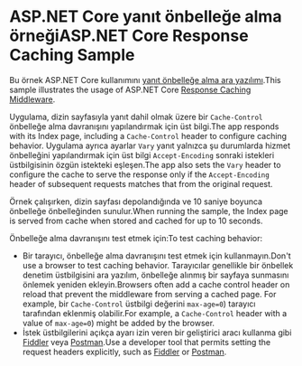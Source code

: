 # <a name="aspnet-core-response-caching-sample"></a><span data-ttu-id="13dae-101">ASP.NET Core yanıt önbelleğe alma örneği</span><span class="sxs-lookup"><span data-stu-id="13dae-101">ASP.NET Core Response Caching Sample</span></span>

<span data-ttu-id="13dae-102">Bu örnek ASP.NET Core kullanımını [yanıt önbelleğe alma ara yazılımı](https://docs.microsoft.com/aspnet/core/performance/caching/middleware).</span><span class="sxs-lookup"><span data-stu-id="13dae-102">This sample illustrates the usage of ASP.NET Core [Response Caching Middleware](https://docs.microsoft.com/aspnet/core/performance/caching/middleware).</span></span>

<span data-ttu-id="13dae-103">Uygulama, dizin sayfasıyla yanıt dahil olmak üzere bir `Cache-Control` önbelleğe alma davranışını yapılandırmak için üst bilgi.</span><span class="sxs-lookup"><span data-stu-id="13dae-103">The app responds with its Index page, including a `Cache-Control` header to configure caching behavior.</span></span> <span data-ttu-id="13dae-104">Uygulama ayrıca ayarlar `Vary` yanıt yalnızca şu durumlarda hizmet önbelleğini yapılandırmak için üst bilgi `Accept-Encoding` sonraki istekleri üstbilgisinin özgün istekteki eşleşen.</span><span class="sxs-lookup"><span data-stu-id="13dae-104">The app also sets the `Vary` header to configure the cache to serve the response only if the `Accept-Encoding` header of subsequent requests matches that from the original request.</span></span>

<span data-ttu-id="13dae-105">Örnek çalışırken, dizin sayfası depolandığında ve 10 saniye boyunca önbelleğe önbelleğinden sunulur.</span><span class="sxs-lookup"><span data-stu-id="13dae-105">When running the sample, the Index page is served from cache when stored and cached for up to 10 seconds.</span></span>

<span data-ttu-id="13dae-106">Önbelleğe alma davranışını test etmek için:</span><span class="sxs-lookup"><span data-stu-id="13dae-106">To test caching behavior:</span></span>

* <span data-ttu-id="13dae-107">Bir tarayıcı, önbelleğe alma davranışını test etmek için kullanmayın.</span><span class="sxs-lookup"><span data-stu-id="13dae-107">Don't use a browser to test caching behavior.</span></span> <span data-ttu-id="13dae-108">Tarayıcılar genellikle bir önbellek denetim üstbilgisini ara yazılım, önbelleğe alınmış bir sayfaya sunmasını önlemek yeniden ekleyin.</span><span class="sxs-lookup"><span data-stu-id="13dae-108">Browsers often add a cache control header on reload that prevent the middleware from serving a cached page.</span></span> <span data-ttu-id="13dae-109">For example, bir `Cache-Control` üstbilgi değerini `max-age=0`) tarayıcı tarafından eklenmiş olabilir.</span><span class="sxs-lookup"><span data-stu-id="13dae-109">For example, a `Cache-Control` header with a value of `max-age=0`) might be added by the browser.</span></span>
* <span data-ttu-id="13dae-110">İstek üstbilgilerini açıkça ayarı izin veren bir geliştirici aracı kullanma gibi <a href="https://www.telerik.com/fiddler">Fiddler</a> veya <a href="https://www.getpostman.com/">Postman</a>.</span><span class="sxs-lookup"><span data-stu-id="13dae-110">Use a developer tool that permits setting the request headers explicitly, such as <a href="https://www.telerik.com/fiddler">Fiddler</a> or <a href="https://www.getpostman.com/">Postman</a>.</span></span>
